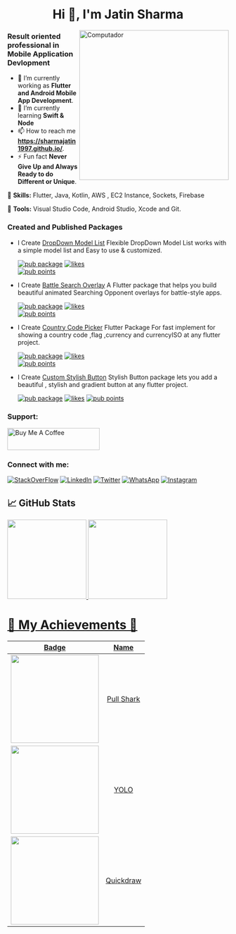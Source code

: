 <h1 align="center">Hi 👋, I'm Jatin Sharma</h1>
<img src="https://raw.githubusercontent.com/MicaelliMedeiros/micaellimedeiros/master/image/computer-illustration.png" min-width="340px" max-width="400px" width="340px" align="right" alt="Computador">
<h3 align="Start">Result oriented professional in Mobile Application Devlopment</h3>

- 🔭 I’m currently working as **Flutter and Android Mobile App Development**.
- 🌱 I’m currently learning **Swift & Node**
- 📫 How to reach me **https://sharmajatin1997.github.io/**.
- ⚡ Fun fact **Never Give Up and Always Ready to do Different or Unique**.

<p align="left">
  🦄 <strong>Skills:</strong> Flutter, Java, Kotlin, AWS , EC2 Instance, Sockets, Firebase 
</p>

<p align="left">
  💼 <strong>Tools:</strong> Visual Studio Code, Android Studio, Xcode and Git.
</p>  

<h3 align="left">Created and Published Packages</h3>

- I Create [DropDown Model List](https://pub.dev/packages/dropdown_model_list) Flexible DropDown Model List works with a simple model list and Easy to use & customized.<br>

  [![pub package](https://img.shields.io/pub/v/dropdown_model_list.svg)](https://pub.dev/packages/dropdown_model_list) 
  [![likes](https://img.shields.io/pub/likes/dropdown_model_list?logo=dart)](https://pub.dev/packages/dropdown_model_list/score)  
  [![pub points](https://img.shields.io/pub/points/dropdown_model_list?logo=dart)](https://pub.dev/packages/dropdown_model_list/score)

- I Create [Battle Search Overlay](https://pub.dev/packages/battle_search_overlay) A Flutter package that helps you build beautiful animated Searching Opponent overlays for battle-style apps.<br>

  [![pub package](https://img.shields.io/pub/v/battle_search_overlay.svg)](https://pub.dev/packages/battle_search_overlay) 
  [![likes](https://img.shields.io/pub/likes/battle_search_overlay?logo=dart)](https://pub.dev/packages/battle_search_overlay/score)  
  [![pub points](https://img.shields.io/pub/points/battle_search_overlay?logo=dart)](https://pub.dev/packages/battle_search_overlay/score)

- I Create [Country Code Picker](https://pub.dev/packages/ccp_dialog) Flutter Package For fast implement for showing a country code ,flag ,currency and currencyISO at any flutter project.<br>

  [![pub package](https://img.shields.io/pub/v/ccp_dialog.svg)](https://pub.dev/packages/ccp_dialog) 
  [![likes](https://img.shields.io/pub/likes/ccp_dialog?logo=dart)](https://pub.dev/packages/ccp_dialog/score)  
  [![pub points](https://img.shields.io/pub/points/ccp_dialog?logo=dart)](https://pub.dev/packages/ccp_dialog/score)
  
- I Create [Custom Stylish Button](https://pub.dev/packages/stylishbutton) Stylish Button package lets you add a beautiful , stylish and gradient button at any flutter project.<br>

  [![pub package](https://img.shields.io/pub/v/stylishbutton.svg)](https://pub.dev/packages/stylishbutton) 
  [![likes](https://img.shields.io/pub/likes/stylishbutton?logo=dart)](https://pub.dev/packages/stylishbutton/score) 
  [![pub points](https://img.shields.io/pub/points/stylishbutton?logo=dart)](https://pub.dev/packages/stylishbutton/score)

<h3 align="left">Support:</h3>
<a href="https://www.buymeacoffee.com/jatinsharma" target="_blank">
  <img src="https://cdn.buymeacoffee.com/buttons/v2/default-yellow.png" alt="Buy Me A Coffee" height="50" width="210">
</a>


<h3 align="left">Connect with me:</h3>

[![StackOverFlow](https://img.shields.io/badge/StackOverFlow-f48024?logo=stackoverflow&logoColor=white)](https://stackoverflow.com/users/12035507/jatin-sharma)
[![LinkedIn](https://img.shields.io/badge/LinkedIn-0077B5?logo=linkedin&logoColor=white)](https://www.linkedin.com/in/jatin-sharma-297260157)
[![Twitter](https://img.shields.io/badge/Twitter-1DA1F2?logo=twitter&logoColor=white)](https://twitter.com/jbhardwaj304)
[![WhatsApp](https://img.shields.io/badge/WhatsApp-25D366?logo=whatsapp&logoColor=white)](https://web.whatsapp.com/send?phone=919877045732&text=I'm%20interested%20in%20your%20Github%20Profile%20&app_absent=0)
[![Instagram](https://img.shields.io/badge/Instagram-E4405F?logo=instagram&logoColor=white)](https://www.instagram.com/xvi.jatin_/)

## 📈 GitHub Stats 

<div>
  <a href="https://github.com/sharmajatin1997">
  <img height="180em" src="https://github-readme-stats.vercel.app/api?username=sharmajatin1997&count_private=true&theme=cobalt&show_icons=true&rank_icon=github"/>
  <img height="180em" src="https://github-readme-stats.vercel.app/api/top-langs/?username=sharmajatin1997&layout=compact&langs_count=7&theme=cobalt"/>
</div>

# 🏅 My Achievements 🏅
| Badge | Name | 
| :-: | :-: | 
|<img src="https://github.githubassets.com/images/modules/profile/achievements/pull-shark-default.png" width="200px" height="200px">| Pull Shark        |
|<img src="https://github.githubassets.com/images/modules/profile/achievements/yolo-default.png" width="200px" height="200px">| YOLO         |
|<img src="https://github.githubassets.com/images/modules/profile/achievements/quickdraw-default.png" width="200px" height="200px">| Quickdraw         | 

